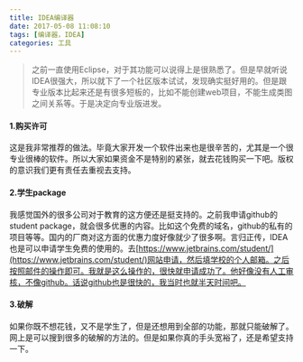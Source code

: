 ```yaml
---
title: IDEA编译器
date: 2017-05-08 11:08:10
tags: [编译器，IDEA]
categories: 工具
---
```

>之前一直使用Eclipse，对于其功能可以说得上是很熟悉了。但是早就听说IDEA很强大，所以就下了一个社区版本试试，发现确实挺好用的。但是跟专业版本比起来还是有很多短板的，比如不能创建web项目，不能生成类图之间关系等。于是决定向专业版进发。
<!--more-->
#### 1.购买许可

这是我非常推荐的做法。毕竟大家开发一个软件出来也是很辛苦的，尤其是一个很专业很棒的软件。所以大家如果资金不是特别的紧张，就去花钱购买一下吧。版权的意识我们更有责任去重视去支持。
#### 2.学生package

我感觉国外的很多公司对于教育的这方便还是挺支持的。之前我申请github的student package，就会很多优惠的内容。比如这个免费的域名，github的私有的项目等等。国内的厂商对这方面的优惠力度好像就少了很多啊。言归正传，IDEA也是可以申请学生免费的使用的。去[https://www.jetbrains.com/student/](https://www.jetbrains.com/student/)网站申请，然后填学校的个人邮箱。之后按照邮件的操作即可。我就是这么操作的，很快就申请成功了。他好像没有人工审核，不像github。话说github也是很快的，我当时也就半天时间吧。

#### 3.破解

如果你既不想花钱，又不是学生了，但是还想用到全部的功能，那就只能破解了。网上是可以搜到很多的破解的方法的。但是如果你真的手头宽裕了，还是希望支持一下。